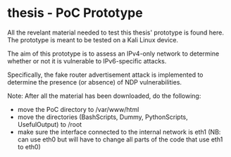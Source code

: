 # thesis - PoC Prototype

All the revelant material needed to test this thesis' prototype is found here. The prototype is meant to be tested on a Kali Linux device.

The aim of this prototype is to assess an IPv4-only network to determine whether or not it is vulnerable to IPv6-specific attacks.

Specifically, the fake router advertisement attack is implemented to determine the presence (or absence) of NDP vulnerabilities.

Note: After all the material has been downloaded, do the following:

- move the PoC directory to /var/www/html
- move the directories (BashScripts, Dummy, PythonScripts, UsefulOutput) to /root
- make sure the interface connected to the internal network is eth1 (NB: can use eth0 but will have to change all parts of the code that use eth1 to eth0)
